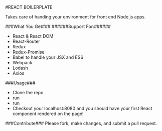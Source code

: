 #REACT BOILERPLATE

Takes care of handing your environment for front end Node.js apps.

###What You Get###
######Support For:######
* React & React DOM
* React-Router
* Redux
* Redux-Promise
* Babel to handle your JSX and ES6
* Webpack
* Lodash
* Axios

###Usage###
- Clone the repo
- run <npm install>
- run <npm start>
- Checkout your localhost:8080 and you should have your first React component rendered on the page!

###Contribute###
Please fork, make changes, and submit a pull request.
